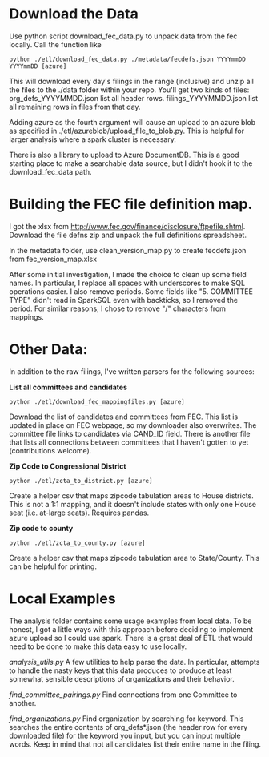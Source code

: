 

Download the Data
==================

Use python script download_fec_data.py to unpack data from the fec locally. Call the function like

    python ./etl/download_fec_data.py ./metadata/fecdefs.json YYYYmmDD YYYYmmDD [azure]

This will download every day's filings in the range (inclusive) and unzip all the files to the ./data folder within your repo.
You'll get two kinds of files: org_defs_YYYYMMDD.json list all header rows. filings_YYYYMMDD.json list all remaining rows in files from that day.

Adding azure as the fourth argument will cause an upload to an azure blob as specified in ./etl/azureblob/upload_file_to_blob.py. This is helpful
for larger analysis where a spark cluster is necessary.

There is also a library to upload to Azure DocumentDB. This is a good starting place to make a searchable data source, but I didn't hook it to the download_fec_data path.

Building the FEC file definition map.
================================

I got the xlsx from http://www.fec.gov/finance/disclosure/ftpefile.shtml. Download the file defns zip and unpack the full definitions spreadsheet.

In the metadata folder, use clean_version_map.py to create fecdefs.json from fec_version_map.xlsx

After some initial investigation, I made the choice to clean up some field names. In particular, I replace all spaces with underscores to make SQL operations easier.
I also remove periods. Some fields like "5. COMMITTEE TYPE" didn't read in SparkSQL even with backticks, so I removed the period. For similar reasons, I chose
to remove "/" characters from mappings.

Other Data:
===========

In addition to the raw filings, I've written parsers for the following sources:

**List all committees and candidates**

`python ./etl/download_fec_mappingfiles.py [azure]`

Download the list of candidates and committees from FEC. This list is updated in place on FEC webpage, so my downloader also overwrites. 
The committee file links to candidates via CAND_ID field. There is another file that lists all connections between committees that I haven't gotten to yet (contributions welcome).

**Zip Code to Congressional District**

`python ./etl/zcta_to_district.py [azure]`

Create a helper csv that maps zipcode tabulation areas to House districts. This is not a 1:1 mapping, and it doesn't include states with only one House seat (i.e. at-large seats). 
Requires pandas.

**Zip code to county**

`python ./etl/zcta_to_county.py [azure]`

Create a helper csv that maps zipcode tabulation area to State/County. This can be helpful for printing.


Local Examples
==============

The analysis folder contains some usage examples from local data. To be honest, I got a little ways with this approach
before deciding to implement azure upload so I could use spark. There is a great deal of ETL that would need to be done
 to make this data easy to use locally.

*analysis_utils.py* A few utilities to help parse the data. In particular, attempts to handle the nasty keys that this data
 produces to produce at least somewhat sensible descriptions of organizations and their behavior.

*find_committee_pairings.py* Find connections from one Committee to another.

*find_organizations.py* Find organization by searching for keyword. This searches the entire contents of org_defs*.json (the header row for every downloaded file) for the keyword you input, but you can input multiple words. Keep in mind that not all candidates list their entire name in the filing.



